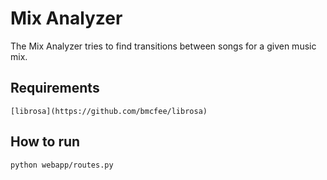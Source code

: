 # Mix Analyzer

The Mix Analyzer tries to find transitions between songs for a given music mix.

## Requirements
	[librosa](https://github.com/bmcfee/librosa)

## How to run
	python webapp/routes.py
